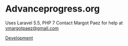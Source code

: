 Advanceprogress.org
====================
Uses Laravel 5.5, PHP 7
Contact Margot Paez for help at vmargotpaez@gmail.com

[Development](Development.md)